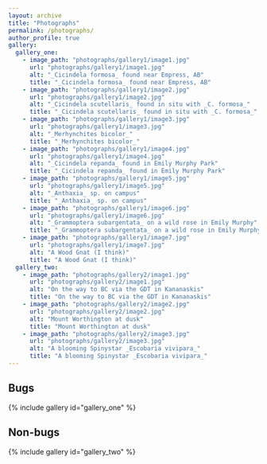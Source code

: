 ```yaml
---
layout: archive
title: "Photographs"
permalink: /photographs/
author_profile: true
gallery:
  gallery_one:
    - image_path: "photographs/gallery1/image1.jpg"
      url: "photographs/gallery1/image1.jpg"
      alt: "_Cicindela formosa_ found near Empress, AB"
      title: "_Cicindela formosa_ found near Empress, AB"
    - image_path: "photographs/gallery1/image2.jpg"
      url: "photographs/gallery1/image2.jpg"
      alt: "_Cicindela scutellaris_ found in situ with _C. formosa_"
      title: "_Cicindela scutellaris_ found in situ with _C. formosa_"
    - image_path: "photographs/gallery1/image3.jpg"
      url: "photographs/gallery1/image3.jpg"
      alt: "_Merhynchites bicolor_"
      title: "_Merhynchites bicolor_"
    - image_path: "photographs/gallery1/image4.jpg"
      url: "photographs/gallery1/image4.jpg"
      alt: "_Cicindela repanda_ found in Emily Murphy Park"
      title: "_Cicindela repanda_ found in Emily Murphy Park"
    - image_path: "photographs/gallery1/image5.jpg"
      url: "photographs/gallery1/image5.jpg"
      alt: "_Anthaxia_ sp. on campus"
      title: "_Anthaxia_ sp. on campus"
    - image_path: "photographs/gallery1/image6.jpg"
      url: "photographs/gallery1/image6.jpg"
      alt: "_Grammoptera subargentata_ on a wild rose in Emily Murphy"
      title: "_Grammoptera subargentata_ on a wild rose in Emily Murphy"
    - image_path: "photographs/gallery1/image7.jpg"
      url: "photographs/gallery1/image7.jpg"
      alt: "A Wood Gnat (I think)"
      title: "A Wood Gnat (I think)"
  gallery_two:
    - image_path: "photographs/gallery2/image1.jpg"
      url: "photographs/gallery2/image1.jpg"
      alt: "On the way to BC via the GDT in Kananaskis"
      title: "On the way to BC via the GDT in Kananaskis"
    - image_path: "photographs/gallery2/image2.jpg"
      url: "photographs/gallery2/image2.jpg"
      alt: "Mount Worthington at dusk"
      title: "Mount Worthington at dusk"
    - image_path: "photographs/gallery2/image3.jpg"
      url: "photographs/gallery2/image3.jpg"
      alt: "A blooming Spinystar _Escobaria vivipara_"
      title: "A blooming Spinystar _Escobaria vivipara_"
---
```


## Bugs

{% include gallery id="gallery_one" %}

## Non-bugs

{% include gallery id="gallery_two" %}